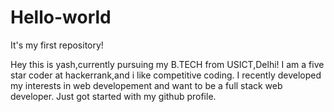# Hello-world
It's my first repository!

Hey this is yash,currently pursuing my B.TECH from USICT,Delhi!
I am a five star coder at hackerrank,and i like competitive coding.
I recently developed my interests in web developement and want to be a full stack web developer.
Just got started with my github profile.
